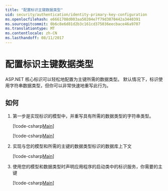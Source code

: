 ```yaml
---
title: "配置标识主键数据类型"
uid: security/authentication/identity-primary-key-configuration
ms.openlocfilehash: e6661708d003aa50204e7f79d3070442a3440391
ms.sourcegitcommit: 0b6c8e6d81d2b3c161cd375036eecbace46a9707
ms.translationtype: MT
ms.contentlocale: zh-CN
ms.lasthandoff: 08/11/2017
---
```

# <a name="configure-identity-primary-keys-data-type"></a>配置标识主键数据类型

ASP.NET 核心标识可以轻松地配置为主键所需的数据类型。 默认情况下，标识使用字符串数据类型，但你可以非常快速地重写此行为。

## <a name="how-to"></a>如何

1.  第一步是实现标识的模型中，并重写具有所需的数据类型的字符串类型。

    [!code-csharp[Main](identity/sample/src/ASPET-IdentityDemo-PrimaryKeysConfig/Models/ApplicationUser.cs?highlight=4-6&range=7-13)]

    [!code-csharp[Main](identity/sample/src/ASPET-IdentityDemo-PrimaryKeysConfig/Models/ApplicationRole.cs?highlight=3-5&range=7-12)]
    
2.  实现与您的模型和所需的主键的数据类型标识的数据库上下文

    [!code-csharp[Main](identity/sample/src/ASPET-IdentityDemo-PrimaryKeysConfig/Data/ApplicationDbContext.cs?highlight=3&range=9-26)]
    
3.  使用您的模型和数据类型时声明应用程序的启动类中的标识服务，你需要的主键

    [!code-csharp[Main](identity/sample/src/ASPET-IdentityDemo-PrimaryKeysConfig/Startup.cs?highlight=9-11&range=39-79)]
